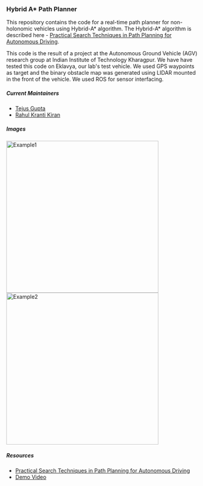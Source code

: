 ### Hybrid A* Path Planner

This repository contains the code for a real-time path planner for non-holonomic vehicles using Hybrid-A* algorithm. The Hybrid-A* algorithm is described here - [Practical Search Techniques in Path Planning for Autonomous Driving](https://ai.stanford.edu/~ddolgov/papers/dolgov_gpp_stair08.pdf).

This code is the result of a project at the Autonomous Ground Vehicle (AGV) research group at Indian Institute of Technology Kharagpur. We have have tested this code on Eklavya, our lab's test vehicle. We used GPS waypoints as target and the binary obstacle map was generated using LIDAR mounted in the front of the vehicle. We used ROS for sensor interfacing.

##### Current Maintainers
* [Tejus Gupta](https://github.com/tejus-gupta)
* [Rahul Kranti Kiran](https://github.com/KrantiKIran)

##### Images
<img src="https://imgur.com/wDC3stV.png" alt="Example1" width="400"/>             <img src="https://imgur.com/GZH6w0V.png" alt="Example2" width="400"/> 

##### Resources
* [Practical Search Techniques in Path Planning for Autonomous Driving](https://ai.stanford.edu/~ddolgov/papers/dolgov_gpp_stair08.pdf)
* [Demo Video](https://www.youtube.com/watch?time_continue=2&v=qXZt-B7iUyw)
